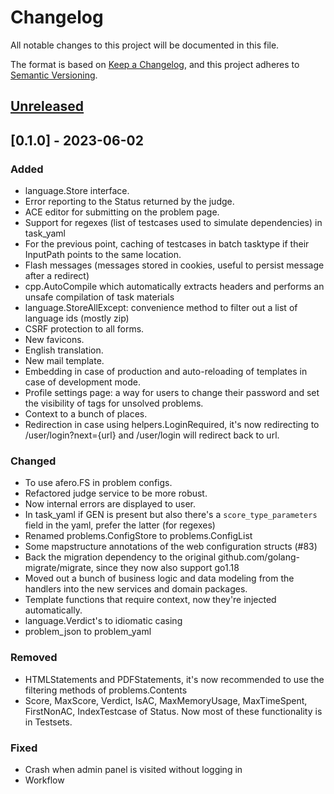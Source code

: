 # Changelog

All notable changes to this project will be documented in this file.

The format is based on [Keep a Changelog](https://keepachangelog.com/en/1.0.0/),
and this project adheres to [Semantic Versioning](https://semver.org/spec/v2.0.0.html).

## [Unreleased]

## [0.1.0] - 2023-06-02

### Added

- language.Store interface.
- Error reporting to the Status returned by the judge.
- ACE editor for submitting on the problem page.
- Support for regexes (list of testcases used to simulate dependencies) in task_yaml
- For the previous point, caching of testcases in batch tasktype if their InputPath points to the same location.
- Flash messages (messages stored in cookies, useful to persist message after a redirect)
- cpp.AutoCompile which automatically extracts headers and performs an unsafe compilation of task materials
- language.StoreAllExcept: convenience method to filter out a list of language ids (mostly zip)
- CSRF protection to all forms.
- New favicons.
- English translation.
- New mail template.
- Embedding in case of production and auto-reloading of templates in case of development mode.
- Profile settings page: a way for users to change their password and set the visibility of tags for unsolved problems.
- Context to a bunch of places.
- Redirection in case using helpers.LoginRequired, it's now redirecting to /user/login?next={url} and /user/login will redirect back to url.

### Changed

- To use afero.FS in problem configs.
- Refactored judge service to be more robust.
- Now internal errors are displayed to user.
- In task_yaml if GEN is present but also there's a `score_type_parameters` field in the yaml, prefer the latter (for regexes)
- Renamed problems.ConfigStore to problems.ConfigList
- Some mapstructure annotations of the web configuration structs (#83)
- Back the migration dependency to the original github.com/golang-migrate/migrate, since they now also support go1.18
- Moved out a bunch of business logic and data modeling from the handlers into the new services and domain packages.
- Template functions that require context, now they're injected automatically.
- language.Verdict's to idiomatic casing
- problem_json to problem_yaml

### Removed

- HTMLStatements and PDFStatements, it's now recommended to use the filtering methods of problems.Contents
- Score, MaxScore, Verdict, IsAC, MaxMemoryUsage, MaxTimeSpent, FirstNonAC, IndexTestcase of Status. Now most of these functionality is in Testsets.

### Fixed

- Crash when admin panel is visited without logging in
- Workflow

[unreleased]: https://github.com/mraron/njudge/compare/v0.1.0...HEAD
[0.0.1]: https://github.com/mraron/njudge/releases/tag/v0.1.0